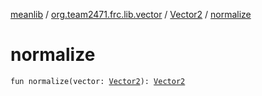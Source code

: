 [meanlib](../../index.md) / [org.team2471.frc.lib.vector](../index.md) / [Vector2](index.md) / [normalize](./normalize.md)

# normalize

`fun normalize(vector: `[`Vector2`](index.md)`): `[`Vector2`](index.md)